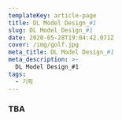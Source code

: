 ```yaml
---
templateKey: article-page
title: DL Model Design_#1
slug: DL Model Design_#1
date: 2020-05-28T19:04:42.071Z
cover: /img/golf.jpg
meta_title: DL Model Design_#1
meta_description: >-
  DL Model Design_#1
tags:
  - 기획
---
```


### TBA

